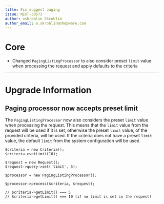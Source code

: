 ```yaml
---
title: Fix suggest paging
issue: NEXT-30573
author: oskroblin Skroblin
author_email: o.skroblin@shopware.com
---
```


# Core
* Changed `PagingListingProcessor` to also consider preset `limit` value when processing the request and apply defaults to the criteria
___
# Upgrade Information
## Paging processor now accepts preset limit
The `PagingListingProcessor` now also considers the preset `limit` value when processing the request. This means that the `limit` value from the request will be used if it is set, otherwise the preset `limit` value, of the provided criteria, will be used.
If the criteria does not have a preset `limit` value, the default `limit` from the system configuration will be used.

```
$criteria = new Criteria();
$criteria->setLimit(10);

$request = new Request();
$request->query->set('limit', 5);

$processor = new PagingListingProcessor();

$processor->process($criteria, $request);

// $criteria->getLimit() === 5
// $criteria->getLimit() === 10 (if no limit is set in the request)
```
